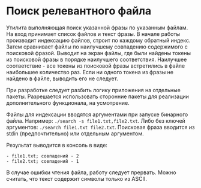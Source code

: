 # Поиск релевантного файла

Утилита выполняющая поиск указанной фразы по указанным файлам. На вход принимает список файлов и текст фразы. В начале работы производит индексацию файлов, строит по каждому обратный индекс. Затем сравнивает файлы по наилучшему совпадению содержимого с поисковой фразой. Выводит на экран файлы, где были найдены токены из поисковой фразы в порядке наилучшего соответствия. Наилучшее соответствие - все токены из поисковой фразы встретились в файле наибольшее количество раз. Если ни одного токена из фразы не найдено в файле, выводить его не следует.

При разработке следует разбить логику приложения на отдельные пакеты. Разрешается использовать сторонние пакеты для реализации дополнительного функционала, на усмотрение.

Файлы для индексации вводятся аргументами при запуске бинарного файла. Например: `./search -s file1.txt,file2.txt`. Либо без ключей аргументов: `./search file1.txt file2.txt`. Поисковая фраза вводится из stdin (предпочтительно) или отдельным аргументом.

Результат выводится в консоль в виде:
```
- file1.txt; совпадений - 2
- file2.txt; совпадений - 1
```

В случае ошибки чтения файла, работу следует прервать. Можно считать, что текст содержит символы только из ASCII.
